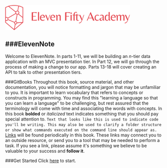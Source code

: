 <!-- ![alt text](./images/efalogo.png =250x) -->
<img src="./assets/efalogo.png" style="width: 400px;"/>

###ElevenNote
---
Welcome to ElevenNote.  In parts 1-11, we will be building an *n*-tier data application with an MVC presentation tier. In Part 12, we will go through the process of making a change to our app. Parts 13-18 will cover creating an API to talk to other presentation tiers. 

###GitBooks
Throughout this book, source material, and other documentation, you will notice formatting and jargon that may be unfamiliar to you. It is important to learn vocabulary that refers to concepts or constructs in programming. You may find this "learning a language so that you can learn a language" to be challenging, but rest assured that the terminology will come with time and associating the words with concepts. In this book **bolded** or *italicized* text indicates something that you should pay special attention to. `Text that looks like this is used to indicate code you'll be writing. This may also be used to clarify a folder structure or show what commands executed on the command line should appear as.` [Links](https://media.giphy.com/media/l0Iy7Q6iNDZsdg4Xm/giphy.gif) will be found periodically in this book. These links may connect you to an outside resource, or send you to a tool that may be needed to perform a task. If you see a link, please assume it's something we believe to be valuable to your success and **follow it**.

###Get Started
Click [here](0-TipsEtc/0.0-SaveAndGitNotes.md) to start.


